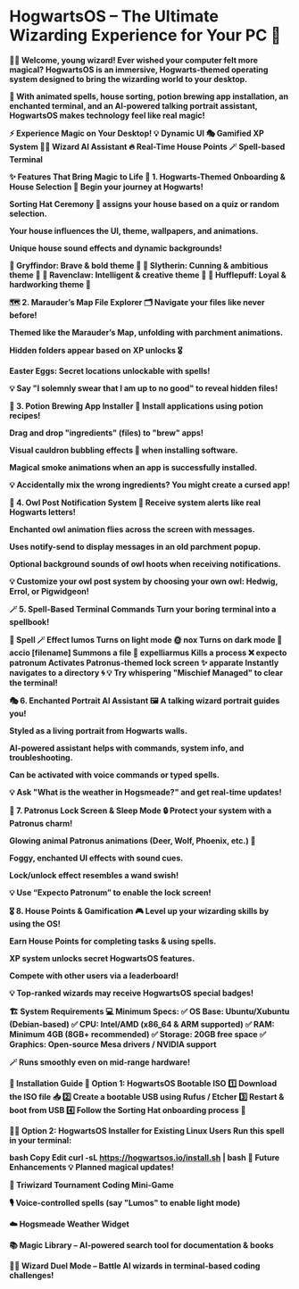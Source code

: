 # HogwartsOS – The Ultimate Wizarding Experience for Your PC 🏰

<b>🎩✨ Welcome, young wizard! Ever wished your computer felt more magical? HogwartsOS is an immersive, Hogwarts-themed operating system designed to bring the wizarding world to your desktop.

🔮 With animated spells, house sorting, potion brewing app installation, an enchanted terminal, and an AI-powered talking portrait assistant, HogwartsOS makes technology feel like real magic!<b>

⚡ Experience Magic on Your Desktop!
💡 Dynamic UI 🎭 Gamified XP System 🧙‍♂️ Wizard AI Assistant 🔥 Real-Time House Points 🪄 Spell-based Terminal

✨ Features That Bring Magic to Life
🏰 1. Hogwarts-Themed Onboarding & House Selection
🚪 Begin your journey at Hogwarts!

Sorting Hat Ceremony 🎩 assigns your house based on a quiz or random selection.

Your house influences the UI, theme, wallpapers, and animations.

Unique house sound effects and dynamic backgrounds!

🔹 Gryffindor: Brave & bold theme 🦁
🔹 Slytherin: Cunning & ambitious theme 🐍
🔹 Ravenclaw: Intelligent & creative theme 🦅
🔹 Hufflepuff: Loyal & hardworking theme 🦡

🗺 2. Marauder’s Map File Explorer
🗂 Navigate your files like never before!

Themed like the Marauder’s Map, unfolding with parchment animations.

Hidden folders appear based on XP unlocks 🎖

Easter Eggs: Secret locations unlockable with spells!

💡 Say "I solemnly swear that I am up to no good" to reveal hidden files!

🧪 3. Potion Brewing App Installer
🔮 Install applications using potion recipes!

Drag and drop "ingredients" (files) to "brew" apps!

Visual cauldron bubbling effects 🫧 when installing software.

Magical smoke animations when an app is successfully installed.

💡 Accidentally mix the wrong ingredients? You might create a cursed app!

🦉 4. Owl Post Notification System
📜 Receive system alerts like real Hogwarts letters!

Enchanted owl animation flies across the screen with messages.

Uses notify-send to display messages in an old parchment popup.

Optional background sounds of owl hoots when receiving notifications.

💡 Customize your owl post system by choosing your own owl: Hedwig, Errol, or Pigwidgeon!

🪄 5. Spell-Based Terminal Commands
Turn your boring terminal into a spellbook!

🔮 Spell	🪄 Effect
lumos	Turns on light mode 🌞
nox	Turns on dark mode 🌙
accio [filename]	Summons a file 📂
expelliarmus <process>	Kills a process ❌
expecto patronum	Activates Patronus-themed lock screen ✨
apparate <path>	Instantly navigates to a directory 🌀
💡 Try whispering "Mischief Managed" to clear the terminal!

🎭 6. Enchanted Portrait AI Assistant
🖼 A talking wizard portrait guides you!

Styled as a living portrait from Hogwarts walls.

AI-powered assistant helps with commands, system info, and troubleshooting.

Can be activated with voice commands or typed spells.

💡 Ask "What is the weather in Hogsmeade?" and get real-time updates!

🔮 7. Patronus Lock Screen & Sleep Mode
🔒 Protect your system with a Patronus charm!

Glowing animal Patronus animations (Deer, Wolf, Phoenix, etc.) 🦌

Foggy, enchanted UI effects with sound cues.

Lock/unlock effect resembles a wand swish!

💡 Use “Expecto Patronum” to enable the lock screen!

🎖 8. House Points & Gamification
🎮 Level up your wizarding skills by using the OS!

Earn House Points for completing tasks & using spells.

XP system unlocks secret HogwartsOS features.

Compete with other users via a leaderboard!

💡 Top-ranked wizards may receive HogwartsOS special badges!

🏗 System Requirements
💻 Minimum Specs:
✅ OS Base: Ubuntu/Xubuntu (Debian-based)
✅ CPU: Intel/AMD (x86_64 & ARM supported)
✅ RAM: Minimum 4GB (8GB+ recommended)
✅ Storage: 20GB free space
✅ Graphics: Open-source Mesa drivers / NVIDIA support

🪄 Runs smoothly even on mid-range hardware!

🚀 Installation Guide
🏰 Option 1: HogwartsOS Bootable ISO
1️⃣ Download the ISO file 📥
2️⃣ Create a bootable USB using Rufus / Etcher
3️⃣ Restart & boot from USB
4️⃣ Follow the Sorting Hat onboarding process 🎩

🧙‍♂️ Option 2: HogwartsOS Installer for Existing Linux Users
Run this spell in your terminal:

bash
Copy
Edit
curl -sL https://hogwartsos.io/install.sh | bash
📌 Future Enhancements
💡 Planned magical updates!

🏅 Triwizard Tournament Coding Mini-Game

🎙 Voice-controlled spells (say "Lumos" to enable light mode)

☁️ Hogsmeade Weather Widget

📚 Magic Library – AI-powered search tool for documentation & books

🧙‍♂️ Wizard Duel Mode – Battle AI wizards in terminal-based coding challenges!

